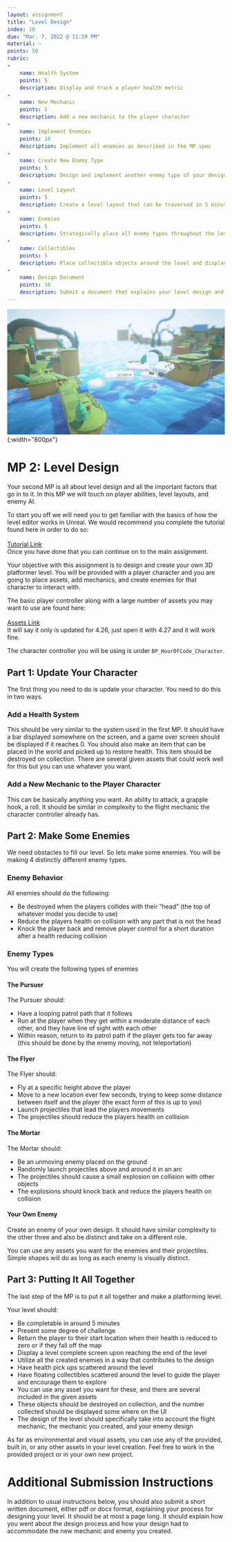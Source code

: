 ```yaml
---
layout: assignment
title: "Level Design"
index: 10
due: "Mar. 7, 2022 @ 11:59 PM"
material: ~
points: 50
rubric:
-
    name: Health System
    points: 5
    description: Display and track a player health metric
-
    name: New Mechanic
    points: 5
    description: Add a new mechanic to the player character
-
    name: Implement Enemies
    points: 10
    description: Implement all enemies as described in the MP spec
-
    name: Create New Enemy Type
    points: 5
    description: Design and implement another enemy type of your design
-
    name: Level Layout
    points: 5
    description: Create a level layout that can be traversed in 5 minutes and has a level complete screen
-
    name: Enemies
    points: 5
    description: Strategically place all enemy types throughout the level
-
    name: Collectibles
    points: 5
    description: Place collectible objects around the level and display them on the UI
-
    name: Design Document
    points: 10
    description: Submit a document that explains your level design and design decisions
---
```

![Matrix](https://github.com/illinois-cs498gd/illinois-cs498gd.github.io/raw/main/img/platform.PNG){:width="800px"}
# MP 2: Level Design
Your second MP is all about level design and all the important factors that go in to it. In this MP we will touch on player abilities, level layouts, and enemy AI.

To start you off we will need you to get familiar with the basics of how the level editor works in Unreal. We would recommend you complete the tutorial found here in order to do so:<br/><br/>
[Tutorial Link](https://docs.unrealengine.com/4.27/en-US/BuildingWorlds/LDQuickStart/)
<br/>
Once you have done that you can continue on to the main assignment.

Your objective with this assignment is to design and create your own 3D platformer level. You will be provided with a player character and you are going to place assets, add mechanics, and create enemies for that character to interact with.

The basic player controller along with a large number of assets you may want to use are found here: <br/><br/>
[Assets Link](https://www.unrealengine.com/marketplace/en-US/product/unreal-learning-kit-games)<br/>
It will say it only is updated for 4.26, just open it with 4.27 and it will work fine.

The character controller you will be using is under `BP_HourOfCode_Character`.

## Part 1: Update Your Character
The first thing you need to do is update your character. You need to do this in two ways.

### **Add a Health System**
This should be very similar to the system used in the first MP. It should have a bar displayed somewhere on the screen, and a game over screen should be displayed if it reaches 0. You should also make an item that can be placed in the world and picked up to restore health. This item should be destroyed on collection. There are several given assets that could work well for this but you can use whatever you want.

### **Add a New Mechanic to the Player Character**
This can be basically anything you want. An ability to attack, a grapple hook, a roll. It should be similar in complexity to the flight mechanic the character controller already has.

## Part 2: Make Some Enemies
We need obstacles to fill our level. So lets make some enemies. You will be making 4 distinctly different enemy types.
<br/>
### **Enemy Behavior**

All enemies should do the following:
-	Be destroyed when the players collides with their “head” (the top of whatever model you decide to use)
-	Reduce the players health on collision with any part that is not the head
-	Knock the player back and remove player control for a short duration after a health reducing collision


### **Enemy Types**

You will create the following types of enemies

#### **The Pursuer** 
The Pursuer should:
-	Have a looping patrol path that it follows
-	Run at the player when they get within a moderate distance of each other, and they have line of sight with each other
-	Within reason, return to its patrol path if the player gets too far away (this should be done by the enemy moving, not teleportation)

#### **The Flyer**
The Flyer should:
-	Fly at a specific height above the player
-	Move to a new location ever few seconds, trying to keep some distance between itself and the player (the exact form of this is up to you)
-	Launch projectiles that lead the players movements
-	The projectiles should reduce the players health on collision

#### **The Mortar** 
The Mortar should:
-	Be an unmoving enemy placed on the ground
-	Randomly launch projectiles above and around it in an arc
-	The projectiles should cause a small explosion on collision with other objects
-	The explosions should knock back and reduce the players health on collision

#### **Your Own Enemy**
Create an enemy of your own design. It should have similar complexity to the other three and also be distinct and take on a different role.

You can use any assets you want for the enemies and their projectiles. Simple shapes will do as long as each enemy is visually distinct.

## Part 3: Putting It All Together 
The last step of the MP is to put it all together and make a platforming level.

Your level should:
- Be completable in around 5 minutes
- Present some degree of challenge
- Return the player to their start location when their health is reduced to zero or if they fall off the map
- Display a level complete screen upon reaching the end of the level
- Utilize all the created enemies in a way that contributes to the design
- Have health pick ups scattered around the level
- Have floating collectibles scattered around the level to guide the player and encourage them to explore
- You can use any asset you want for these, and there are several included in the given assets
- These objects should be destroyed on collection, and the number collected should be displayed some where on the UI
- The design of the level should specifically take into account the flight mechanic, the mechanic you created, and your enemy design

As far as environmental and visual assets, you can use any of the provided, built in, or any other assets in your level creation. Feel free to work in the provided project or in your own new project.

# Additional Submission Instructions
In addition to usual instructions below, you should also submit a short written document, either pdf or docx format, explaining your process for designing your level. It should be at most a page long. It should explain how you went about the design process and how your design had to accommodate the new mechanic and enemy you created.
